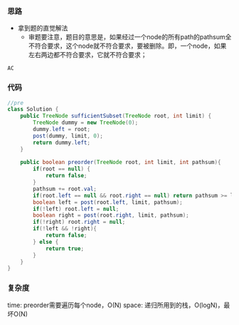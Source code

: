### 思路

- 拿到题的直觉解法
    - 审题要注意，题目的意思是，如果经过一个node的所有path的pathsum全不符合要求，这个node就不符合要求，要被删除。即，一个node，如果左右两边都不符合要求，它就不符合要求；

`AC`

### 代码
```java
//pre
class Solution {
    public TreeNode sufficientSubset(TreeNode root, int limit) {
        TreeNode dummy = new TreeNode(0);
        dummy.left = root;
        post(dummy, limit, 0);
        return dummy.left;
    }
    
    public boolean preorder(TreeNode root, int limit, int pathsum){
        if(root == null) {
            return false;
        }
        pathsum += root.val;
        if(root.left == null && root.right == null) return pathsum >= limit;
        boolean left = post(root.left, limit, pathsum);
        if(!left) root.left = null;
        boolean right = post(root.right, limit, pathsum);
        if(!right) root.right = null;
        if(!left && !right){
            return false;
        } else {
            return true;
        }
    }
}
```

### 复杂度

time: preorder需要遍历每个node，O(N)
space: 递归所用到的栈，O(logN)，最坏O(N)